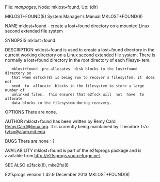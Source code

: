 File: *manpages*,  Node: mklost+found,  Up: (dir)

MKLOST+FOUND(8)             System Manager's Manual            MKLOST+FOUND(8)



NAME
       mklost+found  - create a lost+found directory on a mounted Linux second
       extended file system

SYNOPSIS
       mklost+found

DESCRIPTION
       mklost+found is used to create a lost+found directory  in  the  current
       working  directory  on  a  Linux second extended file system.  There is
       normally a lost+found directory in the root directory of each  filesys‐
       tem.

       mklost+found  pre-allocates  disk blocks to the lost+found directory so
       that when e2fsck(8) is being run to recover a filesystem, it  does  not
       need  to  allocate  blocks in the filesystem to store a large number of
       unlinked files.  This ensures that e2fsck will  not  have  to  allocate
       data blocks in the filesystem during recovery.

OPTIONS
       There are none.

AUTHOR
       mklost+found  has  been written by Remy Card <Remy.Card@linux.org>.  It
       is currently being maintained by Theodore Ts'o <tytso@alum.mit.edu>.

BUGS
       There are none :-)

AVAILABILITY
       mklost+found is part of the e2fsprogs package  and  is  available  from
       http://e2fsprogs.sourceforge.net.

SEE ALSO
       e2fsck(8), mke2fs(8)



E2fsprogs version 1.42.9         December 2013                 MKLOST+FOUND(8)
